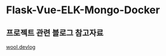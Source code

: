 # Flask-Vue-ELK-Mongo-Docker



## 프로젝트 관련 블로그 참고자료
[wool.devlog](https://velog.io/@ba93love/series/Docker%EC%9C%84%EC%9D%98-%EC%9B%B9%EC%84%9C%EB%B2%84) 